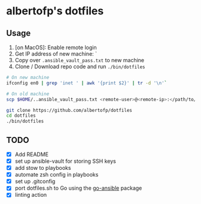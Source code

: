 # albertofp's dotfiles

## Usage

1. [on MacOS]: Enable remote login
2. Get IP address of new machine: `
3. Copy over `.ansible_vault_pass.txt` to new machine
4. Clone / Download repo code and run `./bin/dotfiles`

```bash
# On new machine
ifconfig en0 | grep 'inet ' | awk '{print $2}' | tr -d '\n'`

# On old machine
scp $HOME/..ansible_vault_pass.txt <remote-user>@<remote-ip>:</path/to/home>.ansible_vault_pass.txt
```

```bash
git clone https://github.com/albertofp/dotfiles
cd dotfiles
./bin/dotfiles
```

## TODO

- [x] Add README
- [x] set up ansible-vault for storing SSH keys
- [x] add stow to playbooks
- [x] automate zsh config in playbooks
- [x] set up .gitconfig
- [x] port dotfiles.sh to Go using the [go-ansible](https://github.com/apenella/go-ansible) package
- [x] linting action
